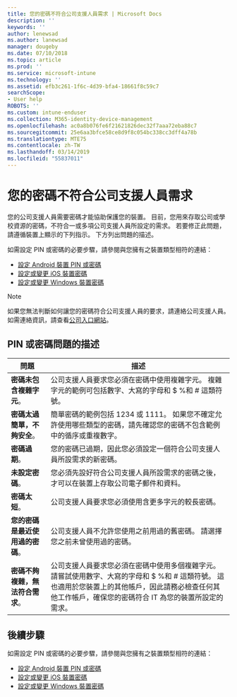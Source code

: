 ```yaml
---
title: 您的密碼不符合公司支援人員需求 | Microsoft Docs
description: ''
keywords: ''
author: lenewsad
ms.author: lanewsad
manager: dougeby
ms.date: 07/10/2018
ms.topic: article
ms.prod: ''
ms.service: microsoft-intune
ms.technology: ''
ms.assetid: efb3c261-1f6c-4d39-bfa4-18661f8c59c7
searchScope:
- User help
ROBOTS: ''
ms.custom: intune-enduser
ms.collection: M365-identity-device-management
ms.openlocfilehash: ac0a8b076fe6f21621826dec32f7aaa72eba88c7
ms.sourcegitcommit: 25e6aa3bfce58ce8d9f8c054bc338cc3dff4a78b
ms.translationtype: MTE75
ms.contentlocale: zh-TW
ms.lasthandoff: 03/14/2019
ms.locfileid: "55837011"
---
```

# <a name="your-password-does-not-meet-your-company-supports-requirements"></a>您的密碼不符合公司支援人員需求

您的公司支援人員需要密碼才能協助保護您的裝置。 目前，您用來存取公司或學校資源的密碼，不符合一或多項公司支援人員所設定的需求。 若要修正此問題，請遵循裝置上顯示的下列指示。 下方列出問題的描述。

如需設定 PIN 或密碼的必要步驟，請參閱與您擁有之裝置類型相符的連結：

- [設定 Android 裝置 PIN 或密碼](set-your-pin-or-password-android.md)
- [設定或變更 iOS 裝置密碼](set-or-change-your-passcode-ios.md)
- [設定或變更 Windows 裝置密碼](set-or-change-your-password-windows.md)

> [!NOTE]
> 如果您無法判斷如何讓您的密碼符合公司支援人員的要求，請連絡公司支援人員。 如需連絡資訊，請查看[公司入口網站](https://go.microsoft.com/fwlink/?linkid=2010980)。

## <a name="pin-or-password-issue-descriptions"></a>PIN 或密碼問題的描述

| **問題** | **描述** |
|-----------------------------------------------------|------------------------------------------------------------------------------------------------------------------------------------------------------------------------------------------------------------------------------------------------------------------------------------------------------------------------------------------------------------|
| **密碼未包含複雜字元**。 | 公司支援人員要求您必須在密碼中使用複雜字元。 複雜字元的範例可包括數字、大寫的字母和 $ %和 # 這類符號。 |
| **密碼太過簡單，不夠安全**。 | 簡單密碼的範例包括 1234 或 1111。 如果您不確定允許使用哪些類型的密碼，請先確認您的密碼不包含範例中的循序或重複數字。 |
| **密碼過期**。 | 您的密碼已過期，因此您必須設定一個符合公司支援人員所設需求的新密碼。 |
| **未設定密碼**。 | 您必須先設好符合公司支援人員所設需求的密碼之後，才可以在裝置上存取公司電子郵件和資料。 |
| **密碼太短**。 | 公司支援人員要求您必須使用含更多字元的較長密碼。 |
| **您的密碼是最近使用過的密碼**。 | 公司支援人員不允許您使用之前用過的舊密碼。 請選擇您之前未曾使用過的密碼。 |
| **密碼不夠複雜，無法符合需求**。 | 公司支援人員要求您必須在密碼中使用多個複雜字元。 請嘗試使用數字、大寫的字母和 $ %和 # 這類符號。 這也適用於您裝置上的其他帳戶，因此請務必檢查任何其他工作帳戶，確保您的密碼符合 IT 為您的裝置所設定的需求。 |

## <a name="next-steps"></a>後續步驟

如需設定 PIN 或密碼的必要步驟，請參閱與您擁有之裝置類型相符的連結：

- [設定 Android 裝置 PIN 或密碼](set-your-pin-or-password-android.md)
- [設定或變更 iOS 裝置密碼](set-or-change-your-passcode-ios.md)
- [設定或變更 Windows 裝置密碼](set-or-change-your-password-windows.md)

